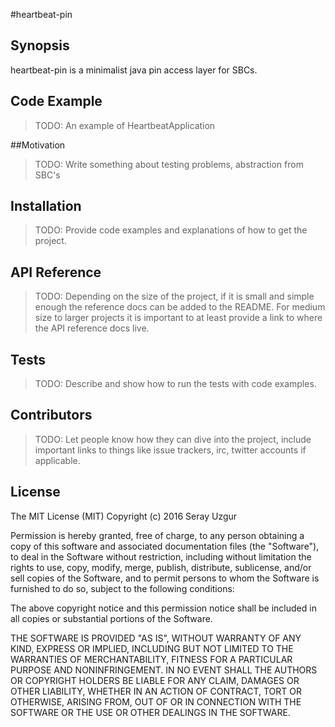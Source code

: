#heartbeat-pin

## Synopsis

heartbeat-pin is a minimalist java pin access layer for SBCs.


## Code Example

>TODO: An example of HeartbeatApplication

##Motivation

>TODO: Write something about testing problems, abstraction from SBC's

## Installation

>TODO: Provide code examples and explanations of how to get the project.

## API Reference

>TODO: Depending on the size of the project, if it is small and simple enough the reference docs can be added to the README. For medium size to larger projects it is important to at least provide a link to where the API reference docs live.

## Tests

>TODO: Describe and show how to run the tests with code examples.

## Contributors

>TODO: Let people know how they can dive into the project, include important links to things like issue trackers, irc, twitter accounts if applicable.

## License
The MIT License (MIT)
Copyright (c) 2016 Seray Uzgur

Permission is hereby granted, free of charge, to any person obtaining a copy of this software and associated documentation files (the "Software"), to deal in the Software without restriction, including without limitation the rights to use, copy, modify, merge, publish, distribute, sublicense, and/or sell copies of the Software, and to permit persons to whom the Software is furnished to do so, subject to the following conditions:

The above copyright notice and this permission notice shall be included in all copies or substantial portions of the Software.

THE SOFTWARE IS PROVIDED "AS IS", WITHOUT WARRANTY OF ANY KIND, EXPRESS OR IMPLIED, INCLUDING BUT NOT LIMITED TO THE WARRANTIES OF MERCHANTABILITY, FITNESS FOR A PARTICULAR PURPOSE AND NONINFRINGEMENT. IN NO EVENT SHALL THE AUTHORS OR COPYRIGHT HOLDERS BE LIABLE FOR ANY CLAIM, DAMAGES OR OTHER LIABILITY, WHETHER IN AN ACTION OF CONTRACT, TORT OR OTHERWISE, ARISING FROM, OUT OF OR IN CONNECTION WITH THE SOFTWARE OR THE USE OR OTHER DEALINGS IN THE SOFTWARE.